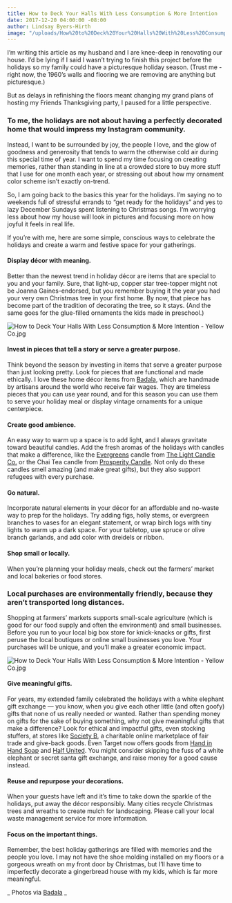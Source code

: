 ```yaml
---
title: How to Deck Your Halls With Less Consumption & More Intention
date: 2017-12-20 04:00:00 -08:00
author: Lindsay Byers-Hirth
image: "/uploads/How%20to%20Deck%20Your%20Halls%20With%20Less%20Consumption%20&%20More%20Intention%20-%20Yellow%20Co.jpg"
---
```


I’m writing this article as my husband and I are knee-deep in renovating our house. I’d be lying if I said I wasn’t trying to finish this project before the holidays so my family could have a picturesque holiday season. (Trust me - right now, the 1960’s walls and flooring we are removing are anything but picturesque.) 

But as delays in refinishing the floors meant changing my grand plans of hosting my Friends Thanksgiving party, I paused for a little perspective. 

### **To me, the holidays are not about having a perfectly decorated home that would impress my Instagram community.**


Instead, I want to be surrounded by joy, the people I love, and the glow of goodness and generosity that tends to warm the otherwise cold air during this special time of year. I want to spend my time focusing on creating memories, rather than standing in line at a crowded store to buy more stuff that I use for one month each year, or stressing out about how my ornament color scheme isn’t exactly on-trend.   

So, I am going back to the basics this year for the holidays. I’m saying no to weekends full of stressful errands to “get ready for the holidays” and yes to lazy December Sundays spent listening to Christmas songs. I’m worrying less about how my house will look in pictures and focusing more on how joyful it feels in real life. 

If you’re with me, here are some simple, conscious ways to celebrate the holidays and create a warm and festive space for your gatherings.
 
#### Display décor with meaning. 

Better than the newest trend in holiday décor are items that are special to you and your family. Sure, that light-up, copper star tree-topper might not be Joanna Gaines-endorsed, but you remember buying it the year you had your very own Christmas tree in your first home. By now, that piece has become part of the tradition of decorating the tree, so it stays. (And the same goes for the glue-filled ornaments the kids made in preschool.) 

![How to Deck Your Halls With Less Consumption & More Intention - Yellow Co.jpg](/uploads/Badala_FallWinter_TableScape2.jpg)
 
#### Invest in pieces that tell a story or serve a greater purpose. 

Think beyond the season by investing in items that serve a greater purpose than just looking pretty. Look for pieces that are functional and made ethically. I love these home décor items from [Badala](https://www.badala.org/), which are handmade by artisans around the world who receive fair wages. They are timeless pieces that you can use year round, and for this season you can use them to serve your holiday meal or display vintage ornaments for a unique centerpiece. 

#### Create good ambience. 

An easy way to warm up a space is to add light, and I always gravitate toward beautiful candles. Add the fresh aromas of the holidays with candles that make a difference, like the [Evergreens](https://www.societyb.com/collections/the-light-candle/products/evergreens-candle-10-oz) candle from [The Light Candle Co.](https://www.societyb.com/collections/the-light-candle) or the Chai Tea candle from [Prosperity Candle](https://www.prosperitycandle.com/). Not only do these candles smell amazing (and make great gifts), but they also support refugees with every purchase.  

#### Go natural. 

Incorporate natural elements in your décor for an affordable and no-waste way to prep for the holidays. Try adding figs, holly stems, or evergreen branches to vases for an elegant statement, or wrap birch logs with tiny lights to warm up a dark space. For your tabletop, use spruce or olive branch garlands, and add color with dreidels or ribbon. 

#### Shop small or locally. 

When you’re planning your holiday meals, check out the farmers’ market and local bakeries or food stores. 

### **Local purchases are environmentally friendly, because they aren’t transported long distances.**


Shopping at farmers’ markets supports small-scale agriculture (which is good for our food supply and often the environment) and small businesses. Before you run to your local big box store for knick-knacks or gifts, first peruse the local boutiques or online small businesses you love. Your purchases will be unique, and you’ll make a greater economic impact. 

![How to Deck Your Halls With Less Consumption & More Intention - Yellow Co.jpg](/uploads/spring_summer17_-113_1024x1024.jpg)

#### Give meaningful gifts.

For years, my extended family celebrated the holidays with a white elephant gift exchange — you know, when you give each other little (and often goofy) gifts that none of us really needed or wanted. Rather than spending money on gifts for the sake of buying something, why not give meaningful gifts that make a difference? Look for ethical and impactful gifts, even stocking stuffers, at stores like [Society B](https://www.societyb.com/), a charitable online marketplace of fair trade and give-back goods. Even Target now offers goods from [Hand in Hand Soap](https://www.target.com/bp/hand+in+hand) and [Half United](https://www.target.com/bp/half+united). You might consider skipping the fuss of a white elephant or secret santa gift exchange, and raise money for a good cause instead. 

#### Reuse and repurpose your decorations. 

When your guests have left and it’s time to take down the sparkle of the holidays, put away the décor responsibly. Many cities recycle Christmas trees and wreaths to create mulch for landscaping. Please call your local waste management service for more information. 

#### Focus on the important things. 

Remember, the best holiday gatherings are filled with memories and the people you love. I may not have the shoe molding installed on my floors or a gorgeous wreath on my front door by Christmas, but I’ll have time to imperfectly decorate a gingerbread house with my kids, which is far more meaningful. 

_ Photos via [Badala](https://www.badala.org/) _